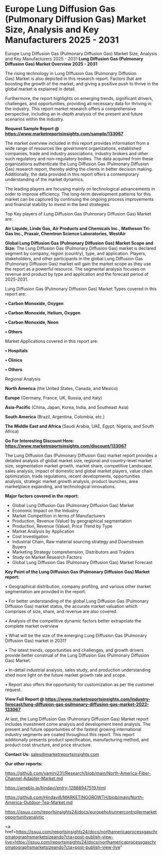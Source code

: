 # Europe Lung Diffusion Gas (Pulmonary Diffusion Gas) Market Size, Analysis and Key Manufacturers 2025 - 2031
 Europe Lung Diffusion Gas (Pulmonary Diffusion Gas) Market Size, Analysis and Key Manufacturers 2025 - 2031
<Strong> Lung Diffusion Gas (Pulmonary Diffusion Gas) Market Overview 2025 - 2031</strong>

The rising technology in Lung Diffusion Gas (Pulmonary Diffusion Gas) Market is also depicted in this research report. Factors that are boosting the growth of the market, and giving a positive push to thrive in the global market is explained in detail.

Furthermore, the report highlights on emerging trends, significant drivers, challenges, and opportunities, providing all necessary data for thriving in the industry. This report market research offers a comprehensive perspective, including an in-depth analysis of the present and future scenarios within the industry.

<strong>Request Sample Report @ <a href=https://www.marketreportsinsights.com/sample/133067>https://www.marketreportsinsights.com/sample/133067</a></strong>

The market overview included in this report provides information from a wide range of resources like government organizations, established companies, trade and industry associations, industry brokers and other such regulatory and non-regulatory bodies. The data acquired from these organizations authenticate the Lung Diffusion Gas (Pulmonary Diffusion Gas) research report, thereby aiding the clients in better decision making. Additionally, the data provided in this report offers a contemporary understanding of the market dynamics.

The leading players are focusing mainly on technological advancements in order to improve efficiency. The long-term development patterns for this market can be captured by continuing the ongoing process improvements and financial stability to invest in the best strategies.

Top Key players of Lung Diffusion Gas (Pulmonary Diffusion Gas) Market are:

<strong>Air Liquide, Linde Gas, Air Products and Chemicals Inc., Matheson Tri-Gas Inc., Praxair, Chemtron Science Laboratories, WestAir</strong>

<strong><b>Global Lung Diffusion Gas (Pulmonary Diffusion Gas) Market Scope and Size:</b></strong>
The Lung Diffusion Gas (Pulmonary Diffusion Gas) market is declared segment by company, region (country), type, and application. Players, stakeholders, and other participants in the global Lung Diffusion Gas (Pulmonary Diffusion Gas) market will gain the market scope as they use the report as a powerful resource. The segmental analysis focuses on revenue and product by type and application and the forecast period of 2025-2031.

Lung Diffusion Gas (Pulmonary Diffusion Gas) Market Types covered in this report are:

<strong>• Carbon Monoxide, Oxygen 

• Carbon Monoxide, Helium, Oxygen

• Carbon Monoxide, Neon

• Others</strong>

Market Applications covered in this report are:

<strong>• Hospitals

• Clinics

• Others</strong> 

Regional Analysis

<strong>North America</strong> (the United States, Canada, and Mexico)

<strong>Europe</strong> (Germany, France, UK, Russia, and Italy)

<strong>Asia-Pacific</strong> (China, Japan, Korea, India, and Southeast Asia)

<strong>South America</strong> (Brazil, Argentina, Colombia, etc.)

<strong>The Middle East and Africa</strong> (Saudi Arabia, UAE, Egypt, Nigeria, and South Africa)

<strong>Go For Interesting Discount Here: <a href=https://www.marketreportsinsights.com/discount/133067>https://www.marketreportsinsights.com/discount/133067</a></strong>

The Lung Diffusion Gas (Pulmonary Diffusion Gas) market report provides a detailed analysis of global market size, regional and country-level market size, segmentation market growth, market share, competitive Landscape, sales analysis, impact of domestic and global market players, value chain optimization, trade regulations, recent developments, opportunities analysis, strategic market growth analysis, product launches, area marketplace expanding, and technological innovations.

<strong><b>Major factors covered in the report:</b></strong>
<ul>
  <li>Global Lung Diffusion Gas (Pulmonary Diffusion Gas) Market </li>
  <li>Economic Impact on the Industry</li>
  <li>Market Competition in terms of Manufacturers</li>
  <li>Production, Revenue (Value) by geographical segmentation</li>
  <li>Production, Revenue (Value), Price Trend by Type</li>
  <li>Market Analysis by Application</li>
  <li>Cost Investigation</li>
  <li>Industrial Chain, Raw material sourcing strategy and Downstream Buyers</li>
  <li>Marketing Strategy comprehension, Distributors and Traders</li>
  <li>Study on Market Research Factors</li>
  <li>Global Lung Diffusion Gas (Pulmonary Diffusion Gas) Market Forecast</li>
</ul>

<strong><b>Key Point of the Lung Diffusion Gas (Pulmonary Diffusion Gas) Market report:</b></strong>

• Geographical distribution, company profiling, and various other market segmentation are provided in the report.

• For better understanding of the global Lung Diffusion Gas (Pulmonary Diffusion Gas) market status, the accurate market valuation which comprises of size, share, and revenue are also covered.

• Analysis of the competitive dynamic factors better extrapolate the complete market overview

• What will be the size of the emerging Lung Diffusion Gas (Pulmonary Diffusion Gas) market in 2031?

• The latest trends, opportunities and challenges, and growth drivers provide better construal of the Lung Diffusion Gas (Pulmonary Diffusion Gas) Market.

• In-detail industrial analysis, sales study, and production understanding shed more light on the future market growth rate and scope.

• Report also offers the opportunity for customization as per the customer request.

<strong><b>View Full Report @ <a href=https://www.marketreportsinsights.com/industry-forecast/lung-diffusion-gas-pulmonary-diffusion-gas-market-2022-133067>https://www.marketreportsinsights.com/industry-forecast/lung-diffusion-gas-pulmonary-diffusion-gas-market-2022-133067</a></b></strong>


At last, the Lung Diffusion Gas (Pulmonary Diffusion Gas) Market report includes investment come analysis and development trend analysis. The present and future opportunities of the fastest growing international industry segments are coated throughout this report. This report additionally presents product specification, manufacturing method, and product cost structure, and price structure.

<strong>Contact Us:</strong>
sales@marketreportsinsights.com

<strong>Our other reports:</strong>

<a href=https://github.com/yamini231/Research/blob/main/North-America-Fiber-Channel-Adapter-Market.md>https://github.com/yamini231/Research/blob/main/North-America-Fiber-Channel-Adapter-Market.md</a>

<a href=https://ameblo.jp/hindavi/entry-12888947519.html>https://ameblo.jp/hindavi/entry-12888947519.html</a>

<a href=https://github.com/Hindavi8/MARKETINGGROWTH/blob/main/North-America-Outdoor-Tea-Market.md>https://github.com/Hindavi8/MARKETINGGROWTH/blob/main/North-America-Outdoor-Tea-Market.md</a>

<a href=https://issuu.com/reportsinsights24/docs/europehotrunnercontrollermarketopportunityanalytic>https://issuu.com/reportsinsights24/docs/europehotrunnercontrollermarketopportunityanalytic</a>

<a href=https://issuu.com/reportsinsights24/docs/northamericaprocessgaschromatographsmarketsizeando?cta=post-publish-view-live>https://issuu.com/reportsinsights24/docs/northamericaprocessgaschromatographsmarketsizeando?cta=post-publish-view-live</a>"
